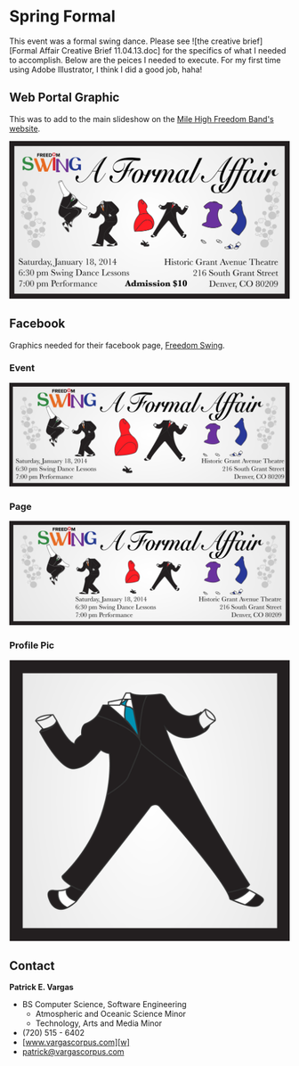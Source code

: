 Spring Formal
=============

This event was a formal swing dance. Please see ![the creative brief][Formal Affair Creative Brief 11.04.13.doc] for the specifics of what I needed to accomplish. Below are the peices I needed to execute. For my first time using Adobe Illustrator, I think I did a good job, haha!

Web Portal Graphic
-------------------

This was to add to the main slideshow on the [Mile High Freedom Band's website][mhfb].

![Web feature graphic](web-feature.png)

Facebook
--------

Graphics needed for their facebook page, [Freedom Swing][fb].

### Event ###
![Facebook event cover graphic](facebook-event.png)

### Page ###
![Facebook page cover graphic](facebook-cover.png)

### Profile Pic ###
![Facebook page profile graphic](web-square-textless-suit01.png)

Contact
-------

**Patrick E. Vargas**

*  BS Computer Science, Software Engineering  
   *  Atmospheric and Oceanic Science Minor  
   *  Technology, Arts and Media Minor  
*  (720) 515 - 6402  
*  [www.vargascorpus.com][w]  
*  [patrick@vargascorpus.com][e]  

  [w]: http://www.vargascorpus.com/
  [e]: mailto:patrick@vargascorpus.com
  [fb]: https://www.facebook.com/mhfswing
  [mhfb]: http://www.mhfb.org/
